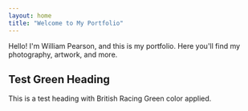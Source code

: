 ```yaml
---
layout: home
title: "Welcome to My Portfolio"
---
```


Hello! I'm William Pearson, and this is my portfolio. Here you'll find my photography, artwork, and more.
## Test Green Heading

This is a test heading with British Racing Green color applied.
